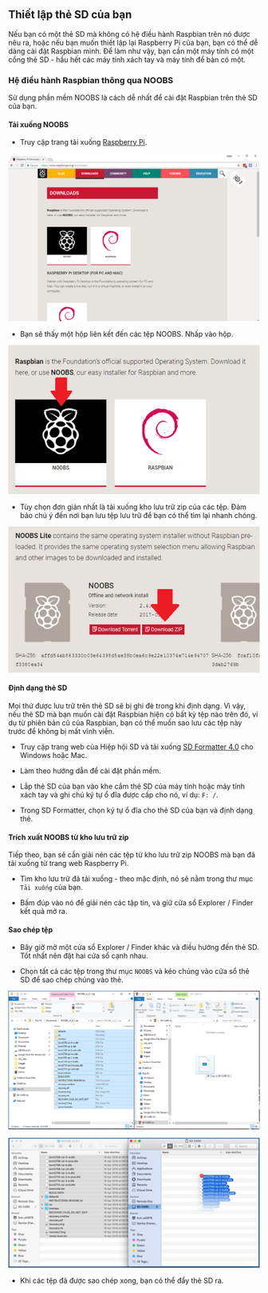 ## Thiết lập thẻ SD của bạn

Nếu bạn có một thẻ SD mà không có hệ điều hành Raspbian trên nó được nêu ra, hoặc nếu bạn muốn thiết lập lại Raspberry Pi của bạn, bạn có thể dễ dàng cài đặt Raspbian mình. Để làm như vậy, bạn cần một máy tính có một cổng thẻ SD - hầu hết các máy tính xách tay và máy tính để bàn có một.

### Hệ điều hành Raspbian thông qua NOOBS

Sử dụng phần mềm NOOBS là cách dễ nhất để cài đặt Raspbian trên thẻ SD của bạn.

#### Tải xuống NOOBS

+ Truy cập trang tải xuống [Raspberry Pi](https://www.raspberrypi.org/downloads).

![Trang tải xuống](images/downloads-page.png)

+ Bạn sẽ thấy một hộp liên kết đến các tệp NOOBS. Nhấp vào hộp.

![Nhấp vào NOOBS](images/click-noobs.png)

+ Tùy chọn đơn giản nhất là tải xuống kho lưu trữ zip của các tệp. Đảm bảo chú ý đến nơi bạn lưu tệp lưu trữ để bạn có thể tìm lại nhanh chóng.

![Tải xuống mã zip](images/download-zip.png)

#### Định dạng thẻ SD

Mọi thứ được lưu trữ trên thẻ SD sẽ bị ghi đè trong khi định dạng. Vì vậy, nếu thẻ SD mà bạn muốn cài đặt Raspbian hiện có bất kỳ tệp nào trên đó, ví dụ từ phiên bản cũ của Raspbian, bạn có thể muốn sao lưu các tệp này trước để không bị mất vĩnh viễn.

+ Truy cập trang web của Hiệp hội SD và tải xuống [SD Formatter 4.0](https://www.sdcard.org/downloads/formatter_4/index.html) cho Windows hoặc Mac.

+ Làm theo hướng dẫn để cài đặt phần mềm.

+ Lắp thẻ SD của bạn vào khe cắm thẻ SD của máy tính hoặc máy tính xách tay và ghi chú ký tự ổ đĩa được cấp cho nó, ví dụ: `F: /`.

+ Trong SD Formatter, chọn ký tự ổ đĩa cho thẻ SD của bạn và định dạng thẻ.

#### Trích xuất NOOBS từ kho lưu trữ zip

Tiếp theo, bạn sẽ cần giải nén các tệp từ kho lưu trữ zip NOOBS mà bạn đã tải xuống từ trang web Raspberry Pi.

+ Tìm kho lưu trữ đã tải xuống - theo mặc định, nó sẽ nằm trong thư mục `Tải xuống` của bạn.

+ Bấm đúp vào nó để giải nén các tập tin, và giữ cửa sổ Explorer / Finder kết quả mở ra.

#### Sao chép tệp

+ Bây giờ mở một cửa sổ Explorer / Finder khác và điều hướng đến thẻ SD. Tốt nhất nên đặt hai cửa sổ cạnh nhau.

+ Chọn tất cả các tệp trong thư mục `NOOBS` và kéo chúng vào cửa sổ thẻ SD để sao chép chúng vào thẻ.

![windows copy](images/copy3.png)

![macos copy](images/macos_copy.png)

+ Khi các tệp đã được sao chép xong, bạn có thể đẩy thẻ SD ra.